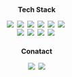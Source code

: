 
<!--
**woon7650/woon7650** is a ✨ _special_ ✨ repository because its `README.md` (this file) appears on your GitHub profile.

Here are some ideas to get you started:

- 🔭 I’m currently working on ...
- 🌱 I’m currently learning ...
- 👯 I’m looking to collaborate on ...
- 🤔 I’m looking for help with ...
- 💬 Ask me about ...
- 📫 How to reach me: ...
- 😄 Pronouns: ...
- ⚡ Fun fact: ...
-->
<!--
<a href="https://github.com/anuraghazra/github-readme-stats">
    <img src="https://github-readme-stats.vercel.app/api/top-langs/?username=woon7650&&count_private=true&layout=donut&show_icons=true&theme=material-palenight&hide_border=true&bg_color=20232a&icon_color=58A6FF&text_color=fff&title_color=58A6FF&count_private=true&hide=html,scss&exclude_repo=TodoList" width=56% />
</a>    

<a href="https://github.com/anuraghazra/github-readme-stats">
  <img src="https://github-readme-stats.vercel.app/api?username=woon7650&show_icons=true&theme=material-palenight&hide_border=true&bg_color=20232a&icon_color=58A6FF&text_color=fff&title_color=58A6FF&count_private=true&include_all_commits=true" width=56% />
</a>


<a href="https://github.com/ashutosh00710/github-readme-activity-graph">
    <img src="https://github-readme-activity-graph.vercel.app/graph?username=woon7650&theme=react-dark&bg_color=20232a&hide_border=true&line=58A6FF&color=58A6FF" width=100%/>
</a>

-->
<div>
    
<h3 align="center">Tech Stack</h3>
<p align="center">
  <img src="https://img.shields.io/badge/Spring-6DB33F?style=flat-square&logo=Spring&logoColor=white"/></a>&nbsp
  <img src="https://img.shields.io/badge/SpringBoot-6DB33F?style=flat-square&logo=SpringBoot&logoColor=white"/></a>&nbsp 
  <img src="https://img.shields.io/badge/Java-007396?style=flat-square&logo=java&logoColor=white"/></a>&nbsp
  <img src="https://img.shields.io/badge/MySQL-E6B91E?style=flat-square&logo=MySql&logoColor=white"/></a>&nbsp 
  <img src="https://img.shields.io/badge/MariaDB-E6B91E?style=flat-square&logo=MariaDB&logoColor=white"/></a>&nbsp 
  <img src="https://img.shields.io/badge/AWS-232F3E?style=flat-square&logo=Amazon Web Services&logoColor=white"/></a>&nbsp 
  <br>
  <img src="https://img.shields.io/badge/Javascript-ffb13b?style=flat-square&logo=javascript&logoColor=white"/></a>&nbsp 
  <img src="https://img.shields.io/badge/Vue.js-4FC08D?style=flat-square&logo=Vue.js&logoColor=white"/></a>&nbsp 
  <img src="https://img.shields.io/badge/Sourcetree-0052cc?style=flat-square&logo=Sourcetree&logoColor=white"/></a>&nbsp 
  <img src="https://img.shields.io/badge/Github-181717?style=flat-square&logo=Github&logoColor=white"/></a>&nbsp 
</p>
    
<h3 align="center">Conatact</h3>
<p align="center">
  <a href="https://www.instagram.com/9__nn0/"><img src="https://img.shields.io/badge/Instagram-E4405F?style=flat-square&logo=Instagram&logoColor=white&link=https://www.instagram.com/hye_inisfree/"/></a>&nbsp
  <a href="mailto:woon7650@gmail.com"><img src="https://img.shields.io/badge/Gmail-d14836?style=flat-square&logo=Gmail&logoColor=white&link=kimhyein7110@gmail.com"/></a>

</div>

